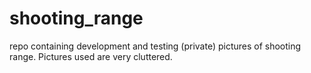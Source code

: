 # shooting_range
repo containing development and testing (private) pictures of shooting range. Pictures used are very cluttered.
